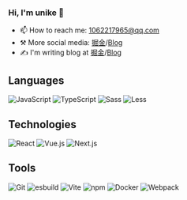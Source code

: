 ### Hi, I'm unike 👋

- 📫 How to reach me: 1062217965@qq.com
- ⚒  More social media: [掘金](https://juejin.cn/user/4212984286819384)/[Blog](https://qinghuani.fun/)
- ✍️  I'm writing blog at [掘金](https://juejin.cn/user/4212984286819384)/[Blog](https://qinghuani.fun/)

## Languages

![JavaScript](https://img.shields.io/badge/JavaScript-F7DF1E?style=flat-square&logo=JavaScript&logoColor=ffffff)
![TypeScript](https://img.shields.io/badge/-TypeScript-337ab7?style=flat-square&logo=typescript&logoColor=ffffff)
![Sass](https://img.shields.io/badge/-Sass-bf4080?style=flat-square&logo=sass&logoColor=white)
![Less](https://img.shields.io/badge/-Less-1d365d?style=flat-square&logo=less&logoColor=white)

## Technologies
![React](https://img.shields.io/badge/-React-333333?style=flat-square&logo=react&logoColor=white)
![Vue.js](https://img.shields.io/badge/-Vue.js-4FC08D?style=flat-square&logo=Vue.js&logoColor=ffffff)
![Next.js](https://img.shields.io/badge/-Next.js-000?style=flat-square&logo=next.js&logoColor=white)

## Tools
![Git](https://img.shields.io/badge/-Git-f05032?style=flat-square&logo=git&logoColor=white)
![esbuild](https://img.shields.io/badge/-esbuild-FFCF00?style=flat-square&logo=esbuild&logoColor=white)
![Vite](https://img.shields.io/badge/-Vite-646cff?style=flat-square&logo=vite&logoColor=white)
![npm](https://img.shields.io/badge/-NPM-CB3837?style=flat-square&logo=npm&logoColor=white)
![Docker](https://img.shields.io/badge/Docker-2496ED?style=flat-square&logo=docker&logoColor=ffffff)
![Webpack](https://img.shields.io/badge/-Webpack-8DD6F9?style=flat-square&logo=webpack&logoColor=ffffff)


